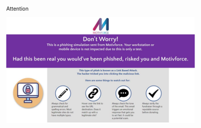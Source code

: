 Attention

<img src="https://raw.githubusercontent.com/tonyeddie/Firedrill/9b220b74e4d5412de3bf9bdbca48793f378a1f4a/ACT%20NOW.jpg" alt="ACT NOW">
